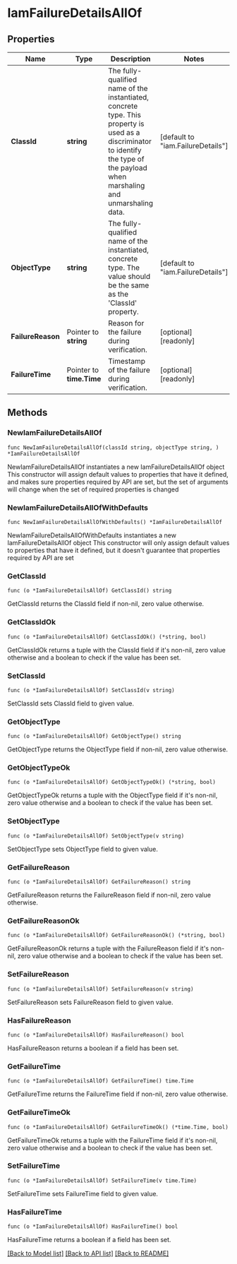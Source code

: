 # IamFailureDetailsAllOf

## Properties

Name | Type | Description | Notes
------------ | ------------- | ------------- | -------------
**ClassId** | **string** | The fully-qualified name of the instantiated, concrete type. This property is used as a discriminator to identify the type of the payload when marshaling and unmarshaling data. | [default to "iam.FailureDetails"]
**ObjectType** | **string** | The fully-qualified name of the instantiated, concrete type. The value should be the same as the &#39;ClassId&#39; property. | [default to "iam.FailureDetails"]
**FailureReason** | Pointer to **string** | Reason for the failure during verification. | [optional] [readonly] 
**FailureTime** | Pointer to **time.Time** | Timestamp of the failure during verification. | [optional] [readonly] 

## Methods

### NewIamFailureDetailsAllOf

`func NewIamFailureDetailsAllOf(classId string, objectType string, ) *IamFailureDetailsAllOf`

NewIamFailureDetailsAllOf instantiates a new IamFailureDetailsAllOf object
This constructor will assign default values to properties that have it defined,
and makes sure properties required by API are set, but the set of arguments
will change when the set of required properties is changed

### NewIamFailureDetailsAllOfWithDefaults

`func NewIamFailureDetailsAllOfWithDefaults() *IamFailureDetailsAllOf`

NewIamFailureDetailsAllOfWithDefaults instantiates a new IamFailureDetailsAllOf object
This constructor will only assign default values to properties that have it defined,
but it doesn't guarantee that properties required by API are set

### GetClassId

`func (o *IamFailureDetailsAllOf) GetClassId() string`

GetClassId returns the ClassId field if non-nil, zero value otherwise.

### GetClassIdOk

`func (o *IamFailureDetailsAllOf) GetClassIdOk() (*string, bool)`

GetClassIdOk returns a tuple with the ClassId field if it's non-nil, zero value otherwise
and a boolean to check if the value has been set.

### SetClassId

`func (o *IamFailureDetailsAllOf) SetClassId(v string)`

SetClassId sets ClassId field to given value.


### GetObjectType

`func (o *IamFailureDetailsAllOf) GetObjectType() string`

GetObjectType returns the ObjectType field if non-nil, zero value otherwise.

### GetObjectTypeOk

`func (o *IamFailureDetailsAllOf) GetObjectTypeOk() (*string, bool)`

GetObjectTypeOk returns a tuple with the ObjectType field if it's non-nil, zero value otherwise
and a boolean to check if the value has been set.

### SetObjectType

`func (o *IamFailureDetailsAllOf) SetObjectType(v string)`

SetObjectType sets ObjectType field to given value.


### GetFailureReason

`func (o *IamFailureDetailsAllOf) GetFailureReason() string`

GetFailureReason returns the FailureReason field if non-nil, zero value otherwise.

### GetFailureReasonOk

`func (o *IamFailureDetailsAllOf) GetFailureReasonOk() (*string, bool)`

GetFailureReasonOk returns a tuple with the FailureReason field if it's non-nil, zero value otherwise
and a boolean to check if the value has been set.

### SetFailureReason

`func (o *IamFailureDetailsAllOf) SetFailureReason(v string)`

SetFailureReason sets FailureReason field to given value.

### HasFailureReason

`func (o *IamFailureDetailsAllOf) HasFailureReason() bool`

HasFailureReason returns a boolean if a field has been set.

### GetFailureTime

`func (o *IamFailureDetailsAllOf) GetFailureTime() time.Time`

GetFailureTime returns the FailureTime field if non-nil, zero value otherwise.

### GetFailureTimeOk

`func (o *IamFailureDetailsAllOf) GetFailureTimeOk() (*time.Time, bool)`

GetFailureTimeOk returns a tuple with the FailureTime field if it's non-nil, zero value otherwise
and a boolean to check if the value has been set.

### SetFailureTime

`func (o *IamFailureDetailsAllOf) SetFailureTime(v time.Time)`

SetFailureTime sets FailureTime field to given value.

### HasFailureTime

`func (o *IamFailureDetailsAllOf) HasFailureTime() bool`

HasFailureTime returns a boolean if a field has been set.


[[Back to Model list]](../README.md#documentation-for-models) [[Back to API list]](../README.md#documentation-for-api-endpoints) [[Back to README]](../README.md)



